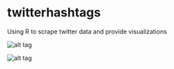 # twitterhashtags
Using R to scrape twitter data and provide visualizations

![alt tag](http://i.imgur.com/mS0YQMc.png)

![alt tag](http://i.imgur.com/eG6yKlU.png)
